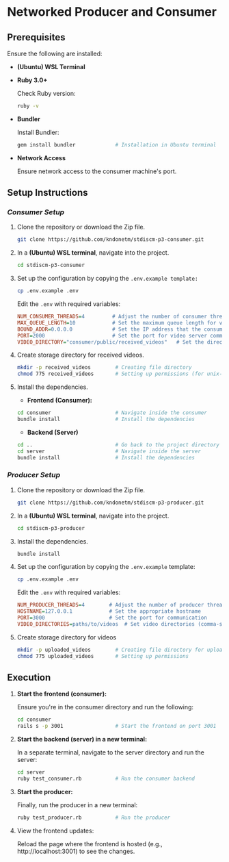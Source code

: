 # Networked Producer and Consumer

## Prerequisites
Ensure the following are installed:
- **(Ubuntu) WSL Terminal**

- **Ruby 3.0+**
    
    Check Ruby version:
    ```sh
    ruby -v
    ```

- **Bundler**

    Install Bundler:
    ```sh
    gem install bundler             # Installation in Ubuntu terminal
    ```

- **Network Access**
    
    Ensure network access to the consumer machine's port.


## Setup Instructions 

### ***Consumer Setup***

1. Clone the repository or download the Zip file.
    ```sh
    git clone https://github.com/kndonetm/stdiscm-p3-consumer.git
    ```

2. In a **(Ubuntu) WSL terminal**, navigate into the project.
    ```sh
    cd stdiscm-p3-consumer
    ```

3. Set up the configuration by copying the `.env.example template:`
    ```sh
    cp .env.example .env
    ```
    
    Edit the `.env` with required variables:
    ```ini
    NUM_CONSUMER_THREADS=4         # Adjust the number of consumer threads as needed
    MAX_QUEUE_LENGTH=10            # Set the maximum queue length for video uploads
    BOUND_ADDR=0.0.0.0             # Set the IP address that the consumer server will accept connections from (0.0.0.0 accepts from anywhere)
    PORT=2000                      # Set the port for video server communication
    VIDEO_DIRECTORY="consumer/public/received_videos"   # Set the directory for received videos
    ```

4. Create storage directory for received videos.
    ```sh
    mkdir -p received_videos        # Creating file directory
    chmod 775 received_videos       # Setting up permissions (for unix-like systems)
    ```

5. Install the dependencies.
    - **Frontend (Consumer):**
    ```sh
    cd consumer                     # Navigate inside the consumer
    bundle install                  # Install the dependencies
    ```

    - **Backend (Server)**
    ```sh
    cd ..                           # Go back to the project directory
    cd server                       # Navigate inside the server
    bundle install                  # Install the dependencies
    ```


### ***Producer Setup***
1. Clone the repository or download the Zip file.
    ```sh
    git clone https://github.com/kndonetm/stdiscm-p3-producer.git
    ```

2. In a **(Ubuntu) WSL terminal**, navigate into the project.
    ```sh
    cd stdiscm-p3-producer
    ```

3. Install the dependencies.
    ```sh
    bundle install
    ```

4. Set up the configuration by copying the `.env.example` template:
    ```sh
    cp .env.example .env
    ```
    
    Edit the `.env` with required variables:
    ```ini
    NUM_PRODUCER_THREADS=4        # Adjust the number of producer threads as needed
    HOSTNAME=127.0.0.1            # Set the appropriate hostname
    PORT=3000                     # Set the port for communication
    VIDEO_DIRECTORIES=paths/to/videos  # Set video directories (comma-separated list, e.g. "videos,videos2,videos3")
    ```

5. Create storage directory for videos
    ```sh
    mkdir -p uploaded_videos        # Creating file directory for uploaded videos
    chmod 775 uploaded_videos       # Setting up permissions
    ```


## Execution
1. **Start the frontend (consumer):**

    Ensure you're in the consumer directory and run the following:
    ```sh
    cd consumer
    rails s -p 3001                 # Start the frontend on port 3001
    ```

2. **Start the backend (server) in a new terminal:**
    
    In a separate terminal, navigate to the server directory and run the server:
    ```sh
    cd server
    ruby test_consumer.rb           # Run the consumer backend
    ```

3. **Start the producer:**

    Finally, run the producer in a new terminal:
    ```sh
    ruby test_producer.rb           # Run the producer
    ```

4. View the frontend updates:

    Reload the page where the frontend is hosted (e.g., http://localhost:3001) to see the changes.
